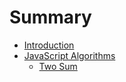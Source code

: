 # Summary

* [Introduction](README.md)
* [JavaScript Algorithms](JavaScript/javascript-algorithms.md)
    * [Two Sum](JavaScript/two-sum.md)

